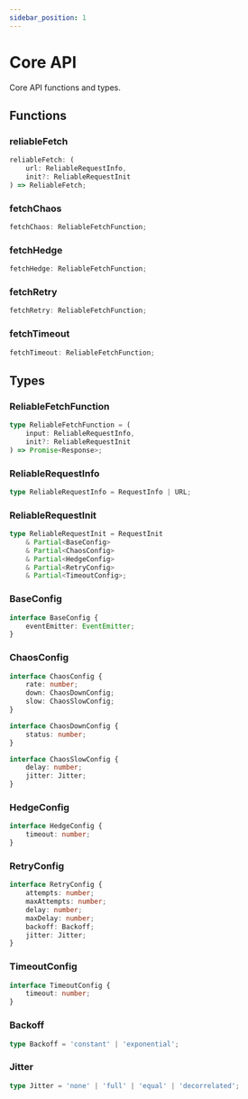 ```yaml
---
sidebar_position: 1
---
```


# Core API

Core API functions and types.

## Functions

### reliableFetch

```ts
reliableFetch: (
    url: ReliableRequestInfo,
    init?: ReliableRequestInit
) => ReliableFetch;
```

### fetchChaos

```ts
fetchChaos: ReliableFetchFunction;
```

### fetchHedge

```ts
fetchHedge: ReliableFetchFunction;
```

### fetchRetry

```ts
fetchRetry: ReliableFetchFunction;
```

### fetchTimeout

```ts
fetchTimeout: ReliableFetchFunction;
```

## Types

### ReliableFetchFunction

```ts
type ReliableFetchFunction = (
    input: ReliableRequestInfo,
    init?: ReliableRequestInit
) => Promise<Response>;
```

### ReliableRequestInfo

```ts
type ReliableRequestInfo = RequestInfo | URL;
```

### ReliableRequestInit

```ts
type ReliableRequestInit = RequestInit
    & Partial<BaseConfig>
    & Partial<ChaosConfig>
    & Partial<HedgeConfig>
    & Partial<RetryConfig>
    & Partial<TimeoutConfig>;
```

### BaseConfig

```ts
interface BaseConfig {
    eventEmitter: EventEmitter;
}
```

### ChaosConfig

```ts
interface ChaosConfig {
    rate: number;
    down: ChaosDownConfig;
    slow: ChaosSlowConfig;
}

interface ChaosDownConfig {
    status: number;
}

interface ChaosSlowConfig {
    delay: number;
    jitter: Jitter;
}
```

### HedgeConfig

```ts
interface HedgeConfig {
    timeout: number;
}
```

### RetryConfig

```ts
interface RetryConfig {
    attempts: number;
    maxAttempts: number;
    delay: number;
    maxDelay: number;
    backoff: Backoff;
    jitter: Jitter;
}
```

### TimeoutConfig

```ts
interface TimeoutConfig {
    timeout: number;
}
```

### Backoff

```ts
type Backoff = 'constant' | 'exponential';
```

### Jitter

```ts
type Jitter = 'none' | 'full' | 'equal' | 'decorrelated';
```
